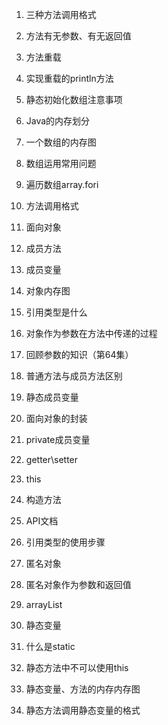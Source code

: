 1. 三种方法调用格式

2. 方法有无参数、有无返回值

3. 方法重载

4. 实现重载的println方法

5. 静态初始化数组注意事项

6. Java的内存划分

7. 一个数组的内存图

8. 数组运用常用问题   

9. 遍历数组array.fori

10. 方法调用格式

11. 面向对象

12. 成员方法

13. 成员变量 

14. 对象内存图

15. 引用类型是什么

16. 对象作为参数在方法中传递的过程

17. 回顾参数的知识（第64集）

18. 普通方法与成员方法区别

19. 静态成员变量

20. 面向对象的封装

21. private成员变量  

22. getter\setter

23. this

24. 构造方法

25. API文档

26. 引用类型的使用步骤

27. 匿名对象

28. 匿名对象作为参数和返回值

29. arrayList

30. 静态变量

31. 什么是static 

32. 静态方法中不可以使用this

33. 静态变量、方法的内存内存图

34. 静态方法调用静态变量的格式

     